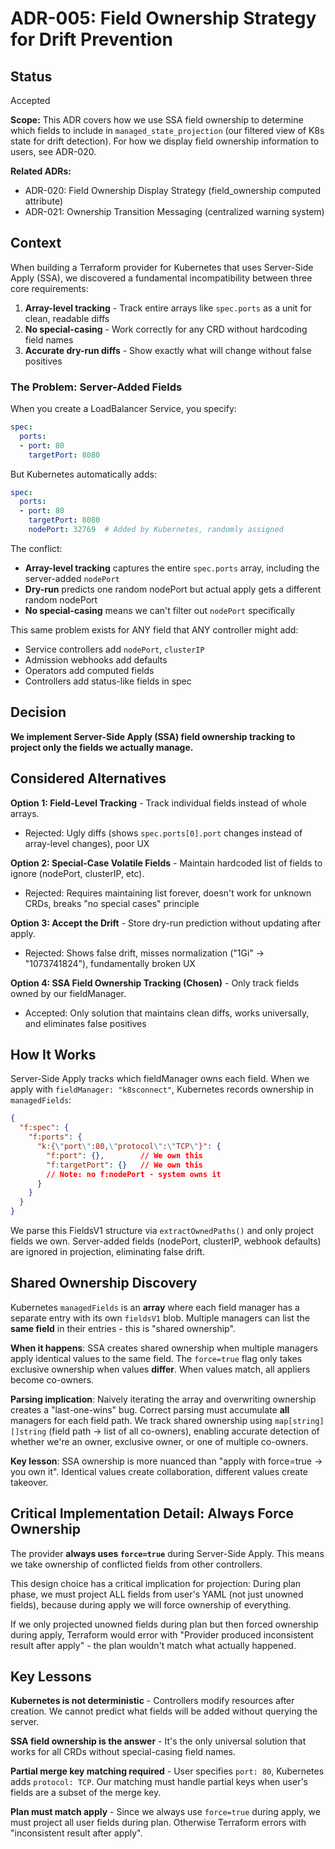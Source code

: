 # ADR-005: Field Ownership Strategy for Drift Prevention

## Status
Accepted

**Scope:** This ADR covers how we use SSA field ownership to determine which fields to include in `managed_state_projection` (our filtered view of K8s state for drift detection). For how we display field ownership information to users, see ADR-020.

**Related ADRs:**
- ADR-020: Field Ownership Display Strategy (field_ownership computed attribute)
- ADR-021: Ownership Transition Messaging (centralized warning system)

## Context

When building a Terraform provider for Kubernetes that uses Server-Side Apply (SSA), we discovered a fundamental incompatibility between three core requirements:

1. **Array-level tracking** - Track entire arrays like `spec.ports` as a unit for clean, readable diffs
2. **No special-casing** - Work correctly for any CRD without hardcoding field names
3. **Accurate dry-run diffs** - Show exactly what will change without false positives

### The Problem: Server-Added Fields

When you create a LoadBalancer Service, you specify:
```yaml
spec:
  ports:
  - port: 80
    targetPort: 8080
```

But Kubernetes automatically adds:
```yaml
spec:
  ports:
  - port: 80
    targetPort: 8080
    nodePort: 32769  # Added by Kubernetes, randomly assigned
```

The conflict:
- **Array-level tracking** captures the entire `spec.ports` array, including the server-added `nodePort`
- **Dry-run** predicts one random nodePort but actual apply gets a different random nodePort
- **No special-casing** means we can't filter out `nodePort` specifically

This same problem exists for ANY field that ANY controller might add:
- Service controllers add `nodePort`, `clusterIP`
- Admission webhooks add defaults
- Operators add computed fields
- Controllers add status-like fields in spec

## Decision

**We implement Server-Side Apply (SSA) field ownership tracking to project only the fields we actually manage.**

## Considered Alternatives

**Option 1: Field-Level Tracking** - Track individual fields instead of whole arrays.
- Rejected: Ugly diffs (shows `spec.ports[0].port` changes instead of array-level changes), poor UX

**Option 2: Special-Case Volatile Fields** - Maintain hardcoded list of fields to ignore (nodePort, clusterIP, etc).
- Rejected: Requires maintaining list forever, doesn't work for unknown CRDs, breaks "no special cases" principle

**Option 3: Accept the Drift** - Store dry-run prediction without updating after apply.
- Rejected: Shows false drift, misses normalization ("1Gi" → "1073741824"), fundamentally broken UX

**Option 4: SSA Field Ownership Tracking (Chosen)** - Only track fields owned by our fieldManager.
- Accepted: Only solution that maintains clean diffs, works universally, and eliminates false positives

## How It Works

Server-Side Apply tracks which fieldManager owns each field. When we apply with `fieldManager: "k8sconnect"`, Kubernetes records ownership in `managedFields`:

```json
{
  "f:spec": {
    "f:ports": {
      "k:{\"port\":80,\"protocol\":\"TCP\"}": {
        "f:port": {},        // We own this
        "f:targetPort": {}   // We own this
        // Note: no f:nodePort - system owns it
      }
    }
  }
}
```

We parse this FieldsV1 structure via `extractOwnedPaths()` and only project fields we own. Server-added fields (nodePort, clusterIP, webhook defaults) are ignored in projection, eliminating false drift.

## Shared Ownership Discovery

Kubernetes `managedFields` is an **array** where each field manager has a separate entry with its own `fieldsV1` blob. Multiple managers can list the **same field** in their entries - this is "shared ownership".

**When it happens**: SSA creates shared ownership when multiple managers apply identical values to the same field. The `force=true` flag only takes exclusive ownership when values **differ**. When values match, all appliers become co-owners.

**Parsing implication**: Naively iterating the array and overwriting ownership creates a "last-one-wins" bug. Correct parsing must accumulate **all** managers for each field path. We track shared ownership using `map[string][]string` (field path → list of all co-owners), enabling accurate detection of whether we're an owner, exclusive owner, or one of multiple co-owners.

**Key lesson**: SSA ownership is more nuanced than "apply with force=true → you own it". Identical values create collaboration, different values create takeover.

## Critical Implementation Detail: Always Force Ownership

The provider **always uses `force=true`** during Server-Side Apply. This means we take ownership of conflicted fields from other controllers.

This design choice has a critical implication for projection: During plan phase, we must project ALL fields from user's YAML (not just unowned fields), because during apply we will force ownership of everything.

If we only projected unowned fields during plan but then forced ownership during apply, Terraform would error with "Provider produced inconsistent result after apply" - the plan wouldn't match what actually happened.

## Key Lessons

**Kubernetes is not deterministic** - Controllers modify resources after creation. We cannot predict what fields will be added without querying the server.

**SSA field ownership is the answer** - It's the only universal solution that works for all CRDs without special-casing field names.

**Partial merge key matching required** - User specifies `port: 80`, Kubernetes adds `protocol: TCP`. Our matching must handle partial keys when user's fields are a subset of the merge key.

**Plan must match apply** - Since we always use `force=true` during apply, we must project all user fields during plan. Otherwise Terraform errors with "inconsistent result after apply".

